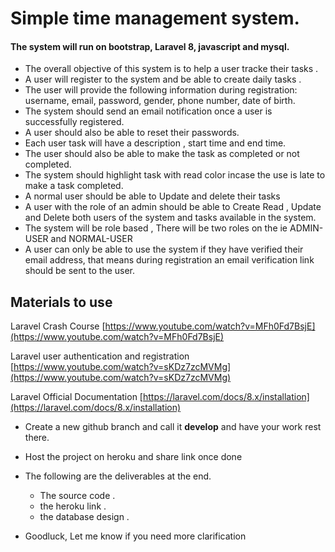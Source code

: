 # Simple time management system. 

#### The system will run on bootstrap, Laravel 8, javascript and mysql. 

- The overall objective of this system is to help a user tracke their tasks . 
- A user will register to the system and be able to create daily tasks .
- The user will provide the following information during registration: username, email, password, gender, phone number, date of birth.
- The system should send an email notification once a user is successfully registered.
- A user should also be able to reset their passwords.
- Each user  task will have a description , start time and end time.
- The user should also be able to make the task as completed or not completed.
- The system should highlight task with read color incase the use is late to make a task completed.
- A normal user should be able to Update and delete their tasks
- A user with the role of an admin should be able to Create Read , Update and Delete both users of the system and tasks available in the system.
- The system will be role based , There will be two roles on the ie ADMIN-USER and NORMAL-USER
- A user can only be able to use the system if they have verified their email address, that means during registration an email verification link should be sent to the user.

## Materials to use
Laravel Crash Course
[https://www.youtube.com/watch?v=MFh0Fd7BsjE](https://www.youtube.com/watch?v=MFh0Fd7BsjE)

Laravel user authentication and registration
[https://www.youtube.com/watch?v=sKDz7zcMVMg](https://www.youtube.com/watch?v=sKDz7zcMVMg)

Laravel Official Documentation
[https://laravel.com/docs/8.x/installation](https://laravel.com/docs/8.x/installation)


- Create a new github branch and call it **develop** and have your work rest there.
- Host the project on heroku and share link once done

- The following are the deliverables at the end.
  - The source code .
  - the heroku link .
  - the database design .

- Goodluck, Let me know if you need more clarification
